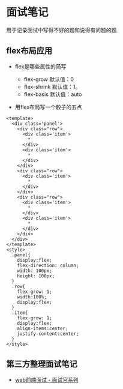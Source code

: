 # 面试笔记

用于记录面试中写得不好的题和说得有问题的题



## flex布局应用

- flex是哪些属性的简写

  - flex-grow 默认值：0
  - flex-shrink 默认值：1。
  - flex-basis 默认值：auto

  

- 用flex布局写一个骰子的五点

```vue preview
<template>
  <div class='panel'>
    <div class="row">
      <div class='item'>
        *
      </div>
      <div class='item'>
        *
      </div>
    </div>
    <div class="row">
      <div class='item'>
        *
      </div>
    </div>
    <div class="row">
      <div class='item'>
        *
      </div>
      <div class='item'>
        *
      </div>
    </div>
  </div>
</template>
<style>
  .panel{
    display:flex;
    flex-direction: column;
    width: 100px;
    height: 100px;
  }
  .row{  
    flex-grow: 1;
    width:100%;
    display:flex;
  }
  .item{
    flex-grow: 1;
    display:flex;
    align-items:center;
    justify-content:center;
  }
</style>
```



## 第三方整理面试笔记

- [web前端面试 - 面试官系列](https://vue3js.cn/interview/)